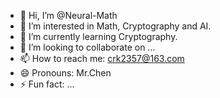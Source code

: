 - 👋 Hi, I’m @Neural-Math
- 👀 I’m interested in Math, Cryptography and AI.
- 🌱 I’m currently learning Cryptography.
- 💞️ I’m looking to collaborate on ...
- 📫 How to reach me: crk2357@163.com
- 😄 Pronouns: Mr.Chen
- ⚡ Fun fact: ...

<!---
Neural-Math/Neural-Math is a ✨ special ✨ repository because its `README.md` (this file) appears on your GitHub profile.
You can click the Preview link to take a look at your changes.
--->
